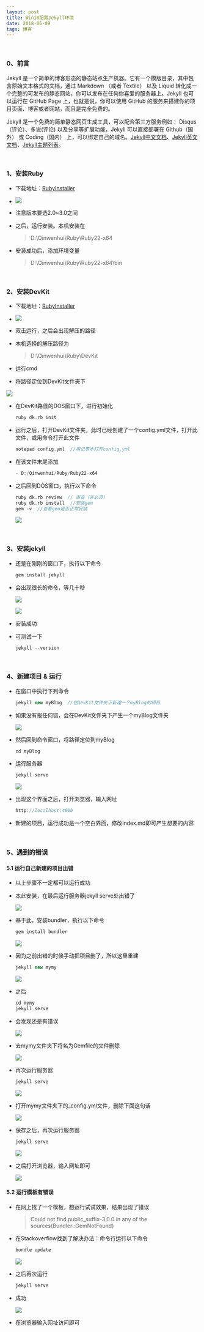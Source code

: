 ```yaml
---
layout: post
title: Win10配置Jekyll环境
date: 2018-06-09 
tags: 博客   
---
```




<br>

### 0、前言

Jekyll 是一个简单的博客形态的静态站点生产机器。它有一个模版目录，其中包含原始文本格式的文档，通过 Markdown （或者 Textile） 以及 Liquid 转化成一个完整的可发布的静态网站，你可以发布在任何你喜爱的服务器上。Jekyll 也可以运行在 GitHub Page 上，也就是说，你可以使用 GitHub 的服务来搭建你的项目页面、博客或者网站，而且是完全免费的。

Jekyll 是一个免费的简单静态网页生成工具，可以配合第三方服务例如： Disqus（评论）、多说(评论) 以及分享等扩展功能，Jekyll 可以直接部署在 Github（国外） 或 Coding（国内） 上，可以绑定自己的域名。[Jekyll中文文档](http://jekyll.bootcss.com/)、[Jekyll英文文档](https://jekyllrb.com/)、[Jekyll主题列表](http://jekyllthemes.org/)。

<br>

### 1、安装Ruby

- 下载地址：[RubyInstaller](https://rubyinstaller.org/downloads/)

- ![](/images/posts/blog/b1.jpg)

- 注意版本要选2.0~3.0之间

- 之后，运行安装。本机安装在

  > D:\Qinwenhui\Ruby\Ruby22-x64

- 安装成功后，添加环境变量 

  > D:\Qinwenhui\Ruby\Ruby22-x64\bin

<br>



### 2、安装DevKit

- 下载地址：[RubyInstaller](https://rubyinstaller.org/downloads/)

- ![](/images/posts/blog/b2.jpg)

- 双击运行，之后会出现解压的路径

- 本机选择的解压路径为

  > D:\Qinwenhui\Ruby\DevKit

- 运行cmd

- 将路径定位到DevKit文件夹下

![](/images/posts/blog/b3.jpg)

- 在DevKit路径的DOS窗口下，进行初始化

  ```c++
  ruby dk.rb init
  ```

- 运行之后，打开DevKit文件夹，此时已经创建了一个config.yml文件，打开此文件，或用命令打开此文件

  ```c++
  notepad config.yml  //用记事本打开config,yml
  ```

- 在该文件末尾添加

  ```c++
  - D:/Qinwenhui/Ruby/Ruby22-x64
  ```

- 之后回到DOS窗口，执行以下命令

  ```c++
  ruby dk.rb review  // 审查（非必须）
  ruby dk.rb install  //安装gem
  gem -v  //查看gem是否正常安装
  ```

  ![](/images/posts/blog/b4.jpg)

<br>



### 3、安装jekyll

- 还是在刚刚的窗口下，执行以下命令

  ```c++
  gem install jekyll
  ```

- 会出现很长的命令，等几十秒

  ![](/images/posts/blog/b5.jpg)

  ![](/images/posts/blog/b6.jpg)

- 安装成功

- 可测试一下

  ```c++
  jekyll --version
  ```

<br>



### 4、新建项目 & 运行

- 在窗口中执行下列命令

  ```c++
  jekyll new myBlog  //在DevKit文件夹下新建一个myBlog的项目
  ```

- 如果没有报任何错，会在DevKit文件夹下产生一个myBlog文件夹

  ![](/images/posts/blog/b7.jpg)

- 然后回到命令窗口，将路径定位到myBlog

  ```c++
  cd myBlog
  ```

- 运行服务器

  ```c++
  jekyll serve
  ```

  ![](/images/posts/blog/b8.jpg)

- 出现这个界面之后，打开浏览器，输入网址

  ```c++
  http://localhost:4000
  ```

- 新建的项目，运行成功是一个空白界面，修改index.md即可产生想要的内容

<br>



### 5、遇到的错误

#### 5.1 运行自己新建的项目出错

- 以上步骤不一定都可以运行成功

- 本此安装，在最后运行服务器jekyll serve处出错了

  ![](/images/posts/blog/b9.jpg)

- 基于此，安装bundler，执行以下命令

  ```c++
  gem install bundler
  ```

  ![](/images/posts/blog/b10.jpg)

- 因为之前出错的时候手动把项目删了，所以这里重建

  ```c++
  jekyll new mymy
  ```

  ![](/images/posts/blog/b11.jpg)

- 之后

  ```c++
  cd mymy
  jekyll serve
  ```

  

- 会发现还是有错误

  ![](/images/posts/blog/b12.jpg)

- 去mymy文件夹下将名为Gemfile的文件删除

  ![](/images/posts/blog/b13.jpg)

- 再次运行服务器

  ```c++
  jekyll serve
  ```

  ![](/images/posts/blog/b14.jpg)

- 打开mymy文件夹下的_config.yml文件，删除下面这句话

  ![](/images/posts/blog/b15.jpg)

- 保存之后，再次运行服务器

  ```c++
  jekyll serve
  ```

  ![](/images/posts/blog/b16.jpg)

- 之后打开浏览器，输入网址即可

  ![](/images/posts/blog/b17.jpg)



#### 5.2 运行模板有错误

- 在网上找了一个模板，想运行试试效果，结果出现了错误

  > Could not find public_suffix-3.0.0 in any of the sources(Bundler::GemNotFound)

- 在Stackoverflow找到了解决办法：命令行运行以下命令

  ```c++
  bundle update
  ```

  ![](/images/posts/blog/b18.jpg)

- 之后再次运行

  ```c++
  jekyll serve
  ```

- 成功

  ![](/images/posts/blog/b19.jpg)

- 在浏览器输入网址访问即可